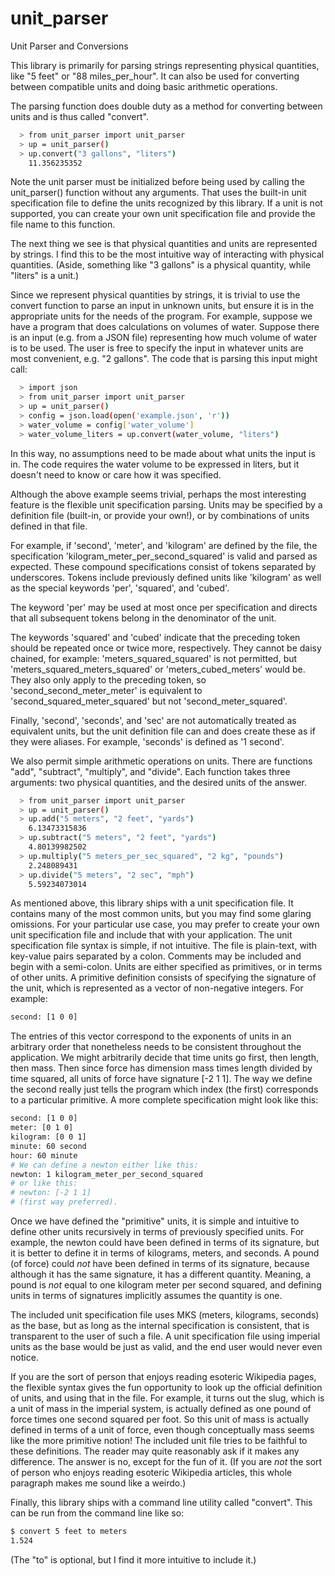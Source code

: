 # unit_parser
Unit Parser and Conversions

This library is primarily for parsing strings representing physical
quantities, like "5 feet" or "88 miles_per_hour". It can also be used
for converting between compatible units and doing basic arithmetic
operations.

The parsing function does double duty as a method for converting
between units and is thus called "convert".
```sh
  > from unit_parser import unit_parser
  > up = unit_parser()
  > up.convert("3 gallons", "liters")
    11.356235352
```
Note the unit parser must be initialized before being used by calling
the unit_parser() function without any arguments. That uses the
built-in unit specification file to define the units recognized by
this library. If a unit is not supported, you can create your own unit
specification file and provide the file name to this function.

The next thing we see is that physical quantities and units are
represented by strings. I find this to be the most intuitive way of
interacting with physical quantities. (Aside, something like "3
gallons" is a physical quantity, while "liters" is a unit.)

Since we represent physical quantities by strings, it is trivial to
use the convert function to parse an input in unknown units, but
ensure it is in the appropriate units for the needs of the program.
For example, suppose we have a program that does calculations on
volumes of water. Suppose there is an input (e.g. from a JSON file)
representing how much volume of water is to be used. The user is free
to specify the input in whatever units are most convenient, e.g. "2
gallons". The code that is parsing this input might call:

```sh
  > import json
  > from unit_parser import unit_parser
  > up = unit_parser()
  > config = json.load(open('example.json', 'r'))
  > water_volume = config['water_volume']
  > water_volume_liters = up.convert(water_volume, "liters")
```

In this way, no assumptions need to be made about what units the input
is in. The code requires the water volume to be expressed in liters,
but it doesn't need to know or care how it was specified.

Although the above example seems trivial, perhaps the most interesting
feature is the flexible unit specification parsing. Units may be
specified by a definition file (built-in, or provide your own!), or by
combinations of units defined in that file.

For example, if 'second', 'meter', and 'kilogram' are defined by the
file, the specification 'kilogram_meter_per_second_squared' is valid
and parsed as expected. These compound specifications consist of
tokens separated by underscores. Tokens include previously defined
units like 'kilogram' as well as the special keywords 'per',
'squared', and 'cubed'.

The keyword 'per' may be used at most once per specification and
directs that all subsequent tokens belong in the denominator of the
unit.

The keywords 'squared' and 'cubed' indicate that the preceding token
should be repeated once or twice more, respectively. They cannot be
daisy chained, for example: 'meters_squared_squared' is not permitted,
but 'meters_squared_meters_squared' or 'meters_cubed_meters' would
be. They also only apply to the preceding token, so
'second_second_meter_meter' is equivalent to
'second_squared_meter_squared' but not 'second_meter_squared'.

Finally, 'second', 'seconds', and 'sec' are not automatically
treated as equivalent units, but the unit definition file can and
does create these as if they were aliases. For example, 'seconds'
is defined as '1 second'.

We also permit simple arithmetic operations on units. There are
functions "add", "subtract", "multiply", and "divide". Each function
takes three arguments: two physical quantities, and the desired units
of the answer.

```sh
  > from unit_parser import unit_parser
  > up = unit_parser()
  > up.add("5 meters", "2 feet", "yards")
    6.13473315836
  > up.subtract("5 meters", "2 feet", "yards")
    4.80139982502
  > up.multiply("5 meters_per_sec_squared", "2 kg", "pounds")
    2.248089431
  > up.divide("5 meters", "2 sec", "mph")
    5.59234073014
```

As mentioned above, this library ships with a unit specification
file. It contains many of the most common units, but you may find some
glaring omissions. For your particular use case, you may prefer to
create your own unit specification file and include that with your
application. The unit specification file syntax is simple, if not
intuitive. The file is plain-text, with key-value pairs separated by a
colon. Comments may be included and begin with a semi-colon. Units are
either specified as primitives, or in terms of other units. A
primitive definition consists of specifying the signature of the unit,
which is represented as a vector of non-negative integers. For example:
````sh
second: [1 0 0]
````
The entries of this vector correspond to the exponents of units in an
arbitrary order that nonetheless needs to be consistent throughout the
application. We might arbitrarily decide that time units go first,
then length, then mass. Then since force has dimension mass times
length divided by time squared, all units of force have signature [-2
1 1]. The way we define the second really just tells the program which
index (the first) corresponds to a particular primitive. A more
complete specification might look like this:
````sh
second: [1 0 0]
meter: [0 1 0]
kilogram: [0 0 1]
minute: 60 second
hour: 60 minute
# We can define a newton either like this:
newton: 1 kilogram_meter_per_second_squared
# or like this:
# newton: [-2 1 1]
# (first way preferred).
````
Once we have defined the "primitive" units, it is simple and intuitive
to define other units recursively in terms of previously specified
units. For example, the newton could have been defined in terms of its
signature, but it is better to define it in terms of kilograms,
meters, and seconds. A pound (of force) could *not* have been defined
in terms of its signature, because although it has the same signature,
it has a different quantity. Meaning, a pound is *not* equal to one
kilogram meter per second squared, and defining units in terms of
signatures implicitly assumes the quantity is one.

The included unit specification file uses MKS (meters, kilograms,
seconds) as the base, but as long as the internal specification is
consistent, that is transparent to the user of such a file. A unit
specification file using imperial units as the base would be just as
valid, and the end user would never even notice.

If you are the sort of person that enjoys reading esoteric Wikipedia
pages, the flexible syntax gives the fun opportunity to look up the
official definition of units, and using that in the file. For example,
it turns out the slug, which is a unit of mass in the imperial system,
is actually defined as one pound of force times one second squared per
foot. So this unit of mass is actually defined in terms of a unit of
force, even though conceptually mass seems like the more primitive
notion! The included unit file tries to be faithful to these
definitions. The reader may quite reasonably ask if it makes any
difference. The answer is no, except for the fun of it. (If you are
*not* the sort of person who enjoys reading esoteric Wikipedia
articles, this whole paragraph makes me sound like a weirdo.)

Finally, this library ships with a command line utility called
"convert". This can be run from the command line like so:
````sh
$ convert 5 feet to meters
1.524
````
(The "to" is optional, but I find it more intuitive to include it.)
